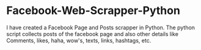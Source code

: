 # Facebook-Web-Scrapper-Python
I have created a Facebook Page and Posts scrapper in Python. The python script collects posts of the facebook page and also other details like Comments, likes, haha, wow's, texts, links, hashtags, etc.
